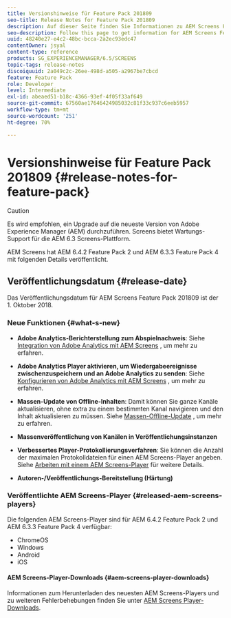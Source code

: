```yaml
---
title: Versionshinweise für Feature Pack 201809
seo-title: Release Notes for Feature Pack 201809
description: Auf dieser Seite finden Sie Informationen zu AEM Screens Feature Pack 201809, das am 1. Oktober 2018 veröffentlicht wurde.
seo-description: Follow this page to get information for AEM Screens Feature Pack 201809 released on October 01, 2018.
uuid: 48240e27-e4c2-48bc-bcca-2a2ec93edc47
contentOwner: jsyal
content-type: reference
products: SG_EXPERIENCEMANAGER/6.5/SCREENS
topic-tags: release-notes
discoiquuid: 2a049c2c-26ee-498d-a505-a2967be7cbcd
feature: Feature Pack
role: Developer
level: Intermediate
exl-id: abeaed51-b18c-4366-93ef-4f05f33af649
source-git-commit: 67560ae17646424985032c81f33c937c6eeb5957
workflow-type: tm+mt
source-wordcount: '251'
ht-degree: 70%

---
```


# Versionshinweise für Feature Pack 201809 {#release-notes-for-feature-pack}

>[!CAUTION]
>
>Es wird empfohlen, ein Upgrade auf die neueste Version von Adobe Experience Manager (AEM) durchzuführen. Screens bietet Wartungs-Support für die AEM 6.3 Screens-Plattform.

AEM Screens hat AEM 6.4.2 Feature Pack 2 und AEM 6.3.3 Feature Pack 4 mit folgenden Details veröffentlicht.

## Veröffentlichungsdatum {#release-date}

Das Veröffentlichungsdatum für AEM Screens Feature Pack 201809 ist der 1. Oktober 2018.

### Neue Funktionen {#what-s-new}

* **Adobe Analytics-Berichterstellung zum Abspielnachweis**: Siehe [Integration von Adobe Analytics mit AEM Screens](adobe-analytics-integration-aem-screens.md) , um mehr zu erfahren.

* **Adobe Analytics Player aktivieren, um Wiedergabeereignisse zwischenzuspeichern und an Adobe Analytics zu senden**: Siehe [Konfigurieren von Adobe Analytics mit AEM Screens](configuring-adobe-analytics-aem-screens.md) , um mehr zu erfahren.

* **Massen-Update von Offline-Inhalten**: Damit können Sie ganze Kanäle aktualisieren, ohne extra zu einem bestimmten Kanal navigieren und den Inhalt aktualisieren zu müssen. Siehe [Massen-Offline-Update](bulk-offline-update.md) , um mehr zu erfahren.

* **Massenveröffentlichung von Kanälen in Veröffentlichungsinstanzen**
* **Verbessertes Player-Protokollierungsverfahren**: Sie können die Anzahl der maximalen Protokolldateien für einen AEM Screens-Player angeben. Siehe [Arbeiten mit einem AEM Screens-Player](working-with-screens-player.md) für weitere Details.

* **Autoren-/Veröffentlichungs-Bereitstellung (Härtung)**

### Veröffentlichte AEM Screens-Player {#released-aem-screens-players}

Die folgenden AEM Screens-Player sind für AEM 6.4.2 Feature Pack 2 und AEM 6.3.3 Feature Pack 4 verfügbar:

* ChromeOS
* Windows
* Android
* iOS

#### AEM Screens-Player-Downloads  {#aem-screens-player-downloads}

Informationen zum Herunterladen des neuesten AEM Screens-Players und zu weiteren Fehlerbehebungen finden Sie unter [AEM Screens Player-Downloads](https://download.macromedia.com/screens/).

